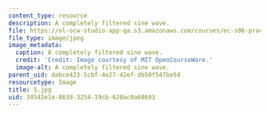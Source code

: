 ```yaml
---
content_type: resource
description: A completely filtered sine wave.
file: https://ol-ocw-studio-app-qa.s3.amazonaws.com/courses/ec-s06-practical-electronics-fall-2004/34542e1e8638325419cb620ac0a68693_5.jpg
file_type: image/jpeg
image_metadata:
  caption: A completely filtered sine wave.
  credit: 'Credit: Image courtesy of MIT OpenCourseWare.'
  image-alt: A completely filtered sine wave.
parent_uid: dabce423-5cbf-4e27-42ef-db50f547be54
resourcetype: Image
title: 5.jpg
uid: 34542e1e-8638-3254-19cb-620ac0a68693
---
```

